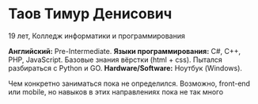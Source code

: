 Таов Тимур Денисович
====================

19 лет, Колледж информатики и программирования

**Английский:** Pre-Intermediate.
**Языки программирования:** C#, C++, PHP, JavaScript. Базовые знания вёрстки (html + css). Пытался разбираться с Python и GO.
**Hardware/Software:** Ноутбук (Windows).

Чем конкретно заниматься пока не определился. Возможно, front-end или mobile, но навыков в этих направлениях пока не так много